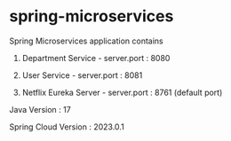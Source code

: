 # spring-microservices
Spring Microservices application contains

1) Department Service - server.port : 8080

2) User Service - server.port : 8081

3) Netflix Eureka Server - server.port : 8761 (default port)

Java Version : 17

Spring Cloud Version : 2023.0.1
